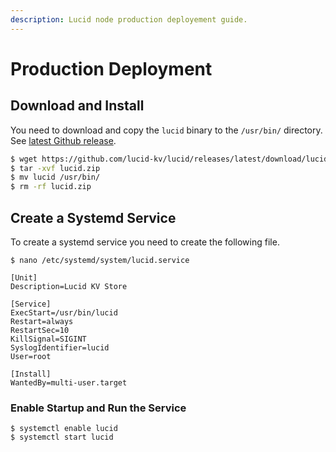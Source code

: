 ```yaml
---
description: Lucid node production deployement guide.
---
```


# Production Deployment

## Download and Install

You need to download and copy the `lucid` binary to the `/usr/bin/` directory. See [latest Github release](https://github.com/clintnetwork/lucid/releases/latest).

```bash
$ wget https://github.com/lucid-kv/lucid/releases/latest/download/lucid.zip
$ tar -xvf lucid.zip
$ mv lucid /usr/bin/
$ rm -rf lucid.zip
```

## Create a Systemd Service

To create a systemd service you need to create the following file.

```text
$ nano /etc/systemd/system/lucid.service
```

```text
[Unit]
Description=Lucid KV Store

[Service]
ExecStart=/usr/bin/lucid
Restart=always
RestartSec=10
KillSignal=SIGINT
SyslogIdentifier=lucid
User=root

[Install]
WantedBy=multi-user.target
```

### Enable Startup and Run the Service

```text
$ systemctl enable lucid
$ systemctl start lucid
```

